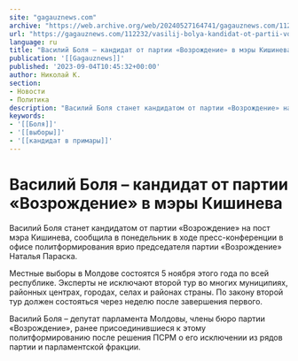 ```yaml
---
site: "gagauznews.com"
archive: "https://web.archive.org/web/20240527164741/gagauznews.com/112232/vasilij-bolya-kandidat-ot-partii-vozrozhdenie-v-mery-kishineva.html"
url: "https://gagauznews.com/112232/vasilij-bolya-kandidat-ot-partii-vozrozhdenie-v-mery-kishineva.html"
language: ru
title: "Василий Боля – кандидат от партии «Возрождение» в мэры Кишинева"
publication: '[[Gagauznews]]'
published: '2023-09-04T10:45:32+00:00'
author: Николай К.
section:
- Новости
- Политика
description: "Василий Боля станет кандидатом от партии «Возрождение» на пост мэра Кишинева, сообщила в понедельник в ходе пресс-конференции в офисе политформирования врио председателя партии «Возрождение» Наталья Параска. Местные выборы в Молдове состоятся 5 ноября этого года по всей республике. Эксперты не исключают второй тур во многих муниципиях, районных центрах, городах, селах и районах страны. По закону второй тур должен состояться через неделю после завершения первого. Василий Боля – депутат парламента Молдовы, члены бюро партии «Возрождение», ранее присоединившиеся к этому политформированию после решения ПСРМ о его исключении из рядов партии и парламентской фракции."
keywords:
- '[[Боля]]'
- '[[выборы]]'
- '[[кандидат в примары]]'
---
```


# Василий Боля – кандидат от партии «Возрождение» в мэры Кишинева

Василий Боля станет кандидатом от партии «Возрождение» на пост мэра Кишинева, сообщила в понедельник в ходе пресс-конференции в офисе политформирования врио председателя партии «Возрождение» Наталья Параска.

Местные выборы в Молдове состоятся 5 ноября этого года по всей республике. Эксперты не исключают второй тур во многих муниципиях, районных центрах, городах, селах и районах страны. По закону второй тур должен состояться через неделю после завершения первого.

Василий Боля – депутат парламента Молдовы, члены бюро партии «Возрождение», ранее присоединившиеся к этому политформированию после решения ПСРМ о его исключении из рядов партии и парламентской фракции.